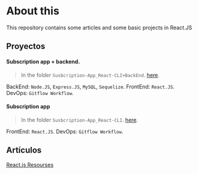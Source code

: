 # About this

This repository contains some articles and some basic projects in React.JS

## Proyectos

#### Subscription app + backend.

> In the folder `Susbcription-App_React-CLI+BackEnd`. [here](./Susbcription-App_React-CLI+BackEnd).

BackEnd: `Node.JS`, `Express.JS`, `MySQL`, `Sequelize`.
FrontEnd: `React.JS`.
DevOps: `Gitflow Workflow`.

#### Subscription app

> In the folder `Susbcription-App_React-CLI`. [here](./Susbcription-App_React-CLI).

FrontEnd: `React.JS`.
DevOps: `Gitflow Workflow`.

## Artículos

[React.js Resourses](./React.js%20Resourses.md)

